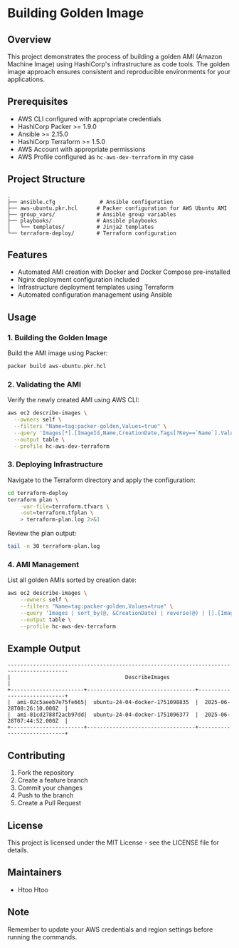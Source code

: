 # Building Golden Image

## Overview
This project demonstrates the process of building a golden AMI (Amazon Machine Image) using HashiCorp's infrastructure as code tools. The golden image approach ensures consistent and reproducible environments for your applications.

## Prerequisites
- AWS CLI configured with appropriate credentials
- HashiCorp Packer >= 1.9.0
- Ansible >= 2.15.0
- HashiCorp Terraform >= 1.5.0
- AWS Account with appropriate permissions
- AWS Profile configured as `hc-aws-dev-terraform` in my case

## Project Structure
```
.
├── ansible.cfg              # Ansible configuration
├── aws-ubuntu.pkr.hcl      # Packer configuration for AWS Ubuntu AMI
├── group_vars/             # Ansible group variables
├── playbooks/              # Ansible playbooks
│   └── templates/          # Jinja2 templates
└── terraform-deploy/       # Terraform configuration
```

## Features
- Automated AMI creation with Docker and Docker Compose pre-installed
- Nginx deployment configuration included
- Infrastructure deployment templates using Terraform
- Automated configuration management using Ansible

## Usage

### 1. Building the Golden Image
Build the AMI image using Packer:
```bash
packer build aws-ubuntu.pkr.hcl
```

### 2. Validating the AMI
Verify the newly created AMI using AWS CLI:
```bash
aws ec2 describe-images \
  --owners self \
  --filters "Name=tag:packer-golden,Values=true" \
  --query 'Images[*].[ImageId,Name,CreationDate,Tags[?Key==`Name`].Value|[0]]' \
  --output table \
  --profile hc-aws-dev-terraform
```

### 3. Deploying Infrastructure
Navigate to the Terraform directory and apply the configuration:
```bash
cd terraform-deploy
terraform plan \
    -var-file=terraform.tfvars \
    -out=terraform.tfplan \
    > terraform-plan.log 2>&1
```

Review the plan output:
```bash
tail -n 30 terraform-plan.log
```

### 4. AMI Management
List all golden AMIs sorted by creation date:
```bash
aws ec2 describe-images \
    --owners self \
    --filters "Name=tag:packer-golden,Values=true" \
    --query 'Images | sort_by(@, &CreationDate) | reverse(@) | [].[ImageId,Name,CreationDate]' \
    --output table \
    --profile hc-aws-dev-terraform
```

## Example Output
```
-----------------------------------------------------------------------------------------
|                                    DescribeImages                                     |
+-----------------------+----------------------------------+----------------------------+
|  ami-02c5aeeb7e75fe665|  ubuntu-24-04-docker-1751098835  |  2025-06-28T08:26:10.000Z  |
|  ami-01cd2788f2acb97dd|  ubuntu-24-04-docker-1751096377  |  2025-06-28T07:44:52.000Z  |
+-----------------------+----------------------------------+----------------------------+
```

## Contributing
1. Fork the repository
2. Create a feature branch
3. Commit your changes
4. Push to the branch
5. Create a Pull Request

## License
This project is licensed under the MIT License - see the LICENSE file for details.

## Maintainers
- Htoo Htoo <Devotee of Cloud and DevOps>

## Note
Remember to update your AWS credentials and region settings before running the commands.